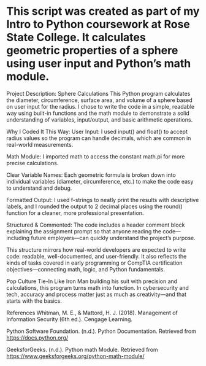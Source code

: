# This script was created as part of my Intro to Python coursework at Rose State College. It calculates geometric properties of a sphere using user input and Python’s math module.

Project Description: Sphere Calculations
This Python program calculates the diameter, circumference, surface area, and volume of a sphere based on user input for the radius. I chose to write the code in a simple, readable way using built-in functions and the math module to demonstrate a solid understanding of variables, input/output, and basic arithmetic operations.

Why I Coded It This Way:
User Input: I used input() and float() to accept radius values so the program can handle decimals, which are common in real-world measurements.

Math Module: I imported math to access the constant math.pi for more precise calculations.

Clear Variable Names: Each geometric formula is broken down into individual variables (diameter, circumference, etc.) to make the code easy to understand and debug.

Formatted Output: I used f-strings to neatly print the results with descriptive labels, and I rounded the output to 2 decimal places using the round() function for a cleaner, more professional presentation.

Structured & Commented: The code includes a header comment block explaining the assignment prompt so that anyone reading the code—including future employers—can quickly understand the project’s purpose.

This structure mirrors how real-world developers are expected to write code: readable, well-documented, and user-friendly. It also reflects the kinds of tasks covered in early programming or CompTIA certification objectives—connecting math, logic, and Python fundamentals.

Pop Culture Tie-In
Like Iron Man building his suit with precision and calculations, this program turns math into function. In cybersecurity and tech, accuracy and process matter just as much as creativity—and that starts with the basics.

References
Whitman, M. E., & Mattord, H. J. (2018). Management of Information Security (6th ed.). Cengage Learning.

Python Software Foundation. (n.d.). Python Documentation. Retrieved from https://docs.python.org/

GeeksforGeeks. (n.d.). Python math Module. Retrieved from https://www.geeksforgeeks.org/python-math-module/



